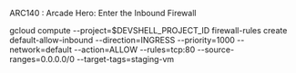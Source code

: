 ARC140 :  Arcade Hero: Enter the Inbound Firewall 

gcloud compute --project=$DEVSHELL_PROJECT_ID firewall-rules create default-allow-inbound --direction=INGRESS --priority=1000 --network=default --action=ALLOW --rules=tcp:80 --source-ranges=0.0.0.0/0 --target-tags=staging-vm


